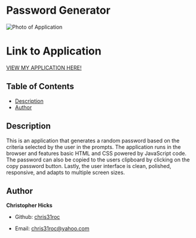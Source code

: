 # Password Generator

![Photo of Application](/assets/password-generator.png)


# Link to Application

[VIEW MY APPLICATION HERE!](https://chris31roc.github.io/homework-3/)


## Table of Contents

* [Description](#Description)
* [Author](#Author)


## Description

This is an application that generates a random password based on the criteria selected by the user in the prompts. The application runs in the browser and features basic HTML and CSS powered by JavaScript code. The password can also be copied to the users clipboard by clicking on the copy password button. Lastly, the user interface is clean, polished, responsive, and adapts to multiple screen sizes.


## Author

**Christopher Hicks**

- Github: [chris31roc](https://github.com/chris31roc)

- Email: chris31roc@yahoo.com